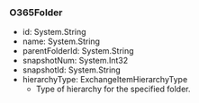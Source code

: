 ### O365Folder
- id: System.String
- name: System.String
- parentFolderId: System.String
- snapshotNum: System.Int32
- snapshotId: System.String
- hierarchyType: ExchangeItemHierarchyType
  - Type of hierarchy for the specified folder.
